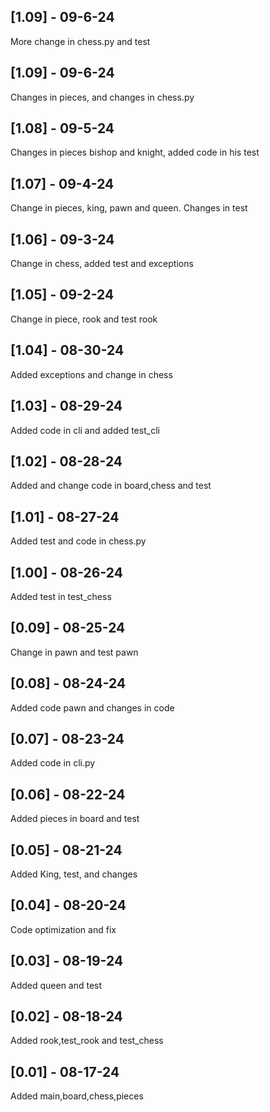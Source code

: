## [1.09] - 09-6-24
More change in chess.py and test

## [1.09] - 09-6-24
Changes in pieces, and changes in chess.py

## [1.08] - 09-5-24
Changes in pieces bishop and knight, added code in his test

## [1.07] - 09-4-24
Change in pieces, king, pawn and queen. Changes in test

## [1.06] - 09-3-24
Change in chess, added test and exceptions

## [1.05] - 09-2-24
Change in piece, rook and test rook

## [1.04] - 08-30-24
Added exceptions and change in chess

## [1.03] - 08-29-24
Added code in cli and added test_cli

## [1.02] - 08-28-24
Added and change code in board,chess and test

## [1.01] - 08-27-24
Added test and code in chess.py

## [1.00] - 08-26-24
Added test in test_chess

## [0.09] - 08-25-24
Change in pawn and test pawn

## [0.08] - 08-24-24
Added code pawn and changes in code

## [0.07] - 08-23-24
Added code in cli.py

## [0.06] - 08-22-24
Added pieces in board and test 

## [0.05] - 08-21-24
Added King, test, and changes 

## [0.04] - 08-20-24
Code optimization and fix

## [0.03] - 08-19-24
Added queen and test

## [0.02] - 08-18-24
Added rook,test_rook and test_chess 

## [0.01] - 08-17-24
Added main,board,chess,pieces 